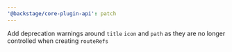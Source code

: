 ```yaml
---
'@backstage/core-plugin-api': patch
---
```


Add deprecation warnings around `title` `icon` and `path` as they are no longer controlled when creating `routeRefs`
